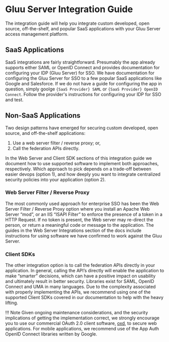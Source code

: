 # Gluu Server Integration Guide

The integration guide will help you integrate custom developed, open source, off-the-shelf, and popular SaaS applications with your Gluu Server access management platform.  

## SaaS Applications 

SaaS integrations are fairly straightforward. Presumably the app already supports either SAML or OpenID Connect and provides documentation for configuring your IDP (Gluu Server) for SSO. We have documentation for configuring the Gluu Server for SSO to a few popular SaaS applications like Google and Salesforce. If we do not have a guide for configuring the app in question, simply goolge `{SaaS Provider} SAML` or `{SaaS Provider} OpenID Connect`. Follow the provider's instructions for configuring your IDP for SSO and test. 

## Non-SaaS Applications

Two design patterns have emerged for securing custom developed, open source, and off-the-shelf applications:

1. Use a web server filter / reverse proxy; or,
2. Call the federation APIs directly.

In the Web Server and Client SDK sections of this integration guide we document how to use supported software to implement both approaches, respectively. Which approach to pick depends on a trade-off between easier devops (option 1), and how deeply you want to integrate centralized security policies into your application (option 2).

### Web Server Filter / Reverse Proxy
The most commonly used approach for enterprise SSO has been the Web Server Filter / Reverse Proxy option where you install an Apache Web Server “mod”, or an IIS “ISAPI Filter” to enforce the presence of a token in a HTTP Request. If no token is present, the Web server may re-direct the person, or return a meaningful code or message to the application. The guides in the Web Server Integrations section of the docs include instructions for using software we have confirmed to work against the Gluu Server. 

### Client SDKs
The other integration option is to call the federation APIs directly in your application. In general, calling the API’s directly will enable the application to make “smarter” decisions, which can have a positive impact on usability and ultimately result in better security. Libraries exist for SAML, OpenID Connect and UMA in many languages. Due to the complexity associated with properly implementing the APIs, we recommend using one of the supported Client SDKs covered in our documentation to help with the heavy lifting. 

!!! Note
    Given ongoing maintenance considerations, and the security implications of getting the implementation correct, we strongly encourage you to use our commercial OAuth 2.0 client software, [oxd](./oauth2.md/), to secure web applications. For mobile applications, we recommend use of the App Auth OpenID Connect libraries written by Google.
    
